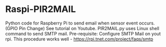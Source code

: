 # Raspi-PIR2MAIL
Python code for Raspberry Pi to send email when sensor event occurs. (GPIO Pin Change) 
See tutorial on Youtube.  PIR2MAIL.py uses Linux shell command to send SMTP mail.
Pre-requisite:  Configure SMTP Mail on yout rpi.  This procedure works well  -  https://rpi.tnet.com/project/faqs/smtp
